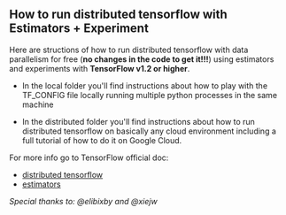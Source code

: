 ## How to run distributed tensorflow with Estimators + Experiment

Here are structions of how to run distributed tensorflow with data parallelism
for free (**no changes in the code to get it!!!**) using estimators and experiments with **TensorFlow v1.2 or higher**.

* In the local folder you'll find instructions about how to play with the
TF_CONFIG file locally running multiple python processes in the same machine

* In the distributed folder you'll find instructions about how to run
distributed tensorflow on basically any cloud environment including a full
tutorial of how to do it on Google Cloud.

For more info go to TensorFlow official doc:
  * [distributed tensorflow](https://www.tensorflow.org/deploy/distributed)
  * [estimators](https://www.tensorflow.org/extend/estimators)

*Special thanks to: @elibixby and @xiejw*
